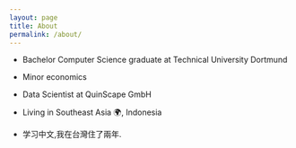 ```yaml
---
layout: page
title: About
permalink: /about/
---
```

 
* Bachelor Computer Science graduate at Technical University Dortmund
* Minor economics

* Data Scientist at QuinScape GmbH
* Living in Southeast Asia 🌍, Indonesia
* 学习中文,我在台灣住了兩年.
